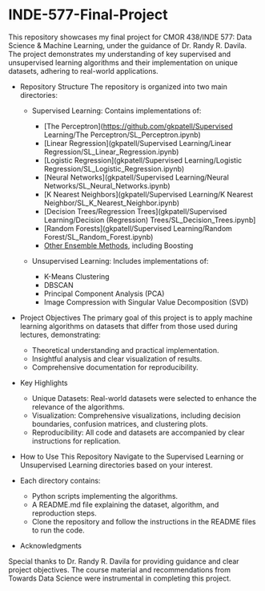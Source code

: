 # INDE-577-Final-Project
This repository showcases my final project for CMOR 438/INDE 577: Data Science &amp; Machine Learning, under the guidance of Dr. Randy R. Davila. The project demonstrates my understanding of key supervised and unsupervised learning algorithms and their implementation on unique datasets, adhering to real-world applications.

- Repository Structure
  The repository is organized into two main directories:
    - Supervised Learning: Contains implementations of:
      - [The Perceptron](https://github.com/gkpatell/Supervised Learning/The Perceptron/SL_Perceptron.ipynb)
      - [Linear Regression](gkpatell/Supervised Learning/Linear Regression/SL_Linear_Regression.ipynb)
      - [Logistic Regression](gkpatell/Supervised Learning/Logistic Regression/SL_Logistic_Regression.ipynb)
      - [Neural Networks](gkpatell/Supervised Learning/Neural Networks/SL_Neural_Networks.ipynb)
      - [K Nearest Neighbors](gkpatell/Supervised Learning/K Nearest Neighbor/SL_K_Nearest_Neighbor.ipynb)
      - [Decision Trees/Regression Trees](gkpatell/Supervised Learning/Decision (Regression) Trees/SL_Decision_Trees.ipynb]
      - [Random Forests](gkpatell/Supervised Learning/Random Forest/SL_Random_Forest.ipynb)
      - [Other Ensemble Methods](https://github.com/gkpatell/INDE-577-Final-Project/blob/main/Supervised%20Learning/Other%20Ensemble%20Methods/SL_OEMS.ipynb), including Boosting

    - Unsupervised Learning: Includes implementations of:
      - K-Means Clustering
      - DBSCAN
      - Principal Component Analysis (PCA)
      - Image Compression with Singular Value Decomposition (SVD)

- Project Objectives
  The primary goal of this project is to apply machine learning algorithms on datasets that differ from those used during lectures, demonstrating:
    - Theoretical understanding and practical implementation.
    - Insightful analysis and clear visualization of results.
    - Comprehensive documentation for reproducibility.

- Key Highlights
    - Unique Datasets: Real-world datasets were selected to enhance the relevance of the algorithms.
    - Visualization: Comprehensive visualizations, including decision boundaries, confusion matrices, and clustering plots.
    - Reproducibility: All code and datasets are accompanied by clear instructions for replication.

- How to Use This Repository
  Navigate to the Supervised Learning or Unsupervised Learning directories based on your interest.

- Each directory contains:
    - Python scripts implementing the algorithms.
    - A README.md file explaining the dataset, algorithm, and reproduction steps.
    - Clone the repository and follow the instructions in the README files to run the code.

- Acknowledgments

Special thanks to Dr. Randy R. Davila for providing guidance and clear project objectives. The course material and recommendations from Towards Data Science were instrumental in completing this project.
